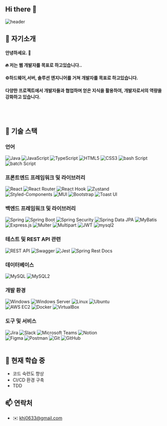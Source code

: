 ## Hi there 👋
<div>
  
  <!--Header-->
  ![header](https://capsule-render.vercel.app/api?type=waving&color=gradient&height=300&section=header&text=Hi,there%20👋)
  
</div>

<div>
  <!--Body-->
  
  ## 👀 자기소개
  #### 안녕하세요. :raising_hand: <br/>
  #### :fire: 저는 웹 개발자를 목표로 하고있습니다..<br/>
  #### ⚙️하드웨어,서버, 솔루션 엔지니어를 거쳐 개발자를 목표로 하고있습니다.
  #### 다양한 프로젝트에서 개발자들과 협업하며 얻은 지식을 활용하여, 개발자로서의 역량을 강화하고 있습니다.
  <br/>
  <br/>
  

## 🧱 기술 스택

### 언어
<img alt="Java" src="https://img.shields.io/badge/Java-ED8B00?style=for-the-badge&logo=java&logoColor=white">
<img alt="JavaScript" src="https://img.shields.io/badge/JavaScript-F7DF1E?style=for-the-badge&logo=javascript&logoColor=black">
<img alt="TypeScript" src="https://img.shields.io/badge/TypeScript-007ACC?style=for-the-badge&logo=typescript&logoColor=white">
<img alt="HTML5" src="https://img.shields.io/badge/HTML5-E34F26?style=for-the-badge&logo=html5&logoColor=white">
<img alt="CSS3" src="https://img.shields.io/badge/CSS3-1572B6?style=for-the-badge&logo=css3&logoColor=white">
<img alt="bash Script" src="https://img.shields.io/badge/bash_script-%23121011.svg?style=for-the-badge&logo=gnu-bash&logoColor=white">
<img alt="batch Script" src="https://img.shields.io/badge/PowerShell-%235391FE.svg?style=for-the-badge&logo=powershell&logoColor=white">
<br/>

### 프론트엔드 프레임워크 및 라이브러리
<img alt="React" src="https://img.shields.io/badge/React-61DAFB?style=for-the-badge&logo=react&logoColor=black">
<img alt="React Router" src="https://img.shields.io/badge/React_Router-CA4245?style=for-the-badge&logo=react-router&logoColor=white">
<img alt="React Hook" src="https://img.shields.io/badge/React_Hook-EC5990?style=for-the-badge&logo=react-hook-form&logoColor=white">
<img alt="Zustand" src="https://img.shields.io/badge/Zustand-000000?style=for-the-badge&logo=zustand&logoColor=white">
<br/>
<img alt="Styled-Components" src="https://img.shields.io/badge/Styled--Components-DB7093?style=for-the-badge&logo=styled-components&logoColor=white">
<img alt="MUI" src="https://img.shields.io/badge/MUI-007FFF?style=for-the-badge&logo=mui&logoColor=white">
<img alt="Bootstrap" src="https://img.shields.io/badge/Bootstrap-7952B3?style=for-the-badge&logo=bootstrap&logoColor=white">
<img alt="Toast UI" src="https://img.shields.io/badge/Toast_UI-FFDD00?style=for-the-badge&logo=toast-ui&logoColor=black">
<br/>

### 백엔드 프레임워크 및 라이브러리
<img alt="Spring" src="https://img.shields.io/badge/Spring-6DB33F?style=for-the-badge&logo=spring&logoColor=white">
<img alt="Spring Boot" src="https://img.shields.io/badge/Spring_Boot-6DB33F?style=for-the-badge&logo=spring-boot&logoColor=white">
<img alt="Spring Security" src="https://img.shields.io/badge/Spring_Security-6DB33F?style=for-the-badge&logo=spring-security&logoColor=white">
<img alt="Spring Data JPA" src="https://img.shields.io/badge/Spring_DATA_JPA-6DB33F?style=for-the-badge&logo=spring&logoColor=white">
<img alt="MyBatis" src="https://img.shields.io/badge/MyBatis-B41717?style=for-the-badge&logo=mybatis&logoColor=white">
<br/>
<img alt="Express.js" src="https://img.shields.io/badge/Express.js-404D59?style=for-the-badge&logo=express&logoColor=white">
<img alt="Multer" src="https://img.shields.io/badge/Multer-FFCA28?style=for-the-badge&logo=node.js&logoColor=white">
<img alt="Multipart" src="https://img.shields.io/badge/Multipart-FFCA28?style=for-the-badge&logo=node.js&logoColor=white">
<img alt="JWT" src="https://img.shields.io/badge/JWT-black?style=for-the-badge&logo=JSON web tokens">
<img alt="mysql2" src="https://img.shields.io/badge/mysql2-000000?style=for-the-badge&logo=zustand&logoColor=white">
<br/>

### 테스트 및 REST API 관련
<img alt="REST API" src="https://img.shields.io/badge/REST_API-000000?style=for-the-badge&logo=rest-api&logoColor=white">
<img alt="Swagger" src="https://img.shields.io/badge/Swagger-85EA2D?style=for-the-badge&logo=swagger&logoColor=black">
<img alt="Jest" src="https://img.shields.io/badge/Jest-C21325?style=for-the-badge&logo=jest&logoColor=white">
<img alt="Spring Rest Docs" src="https://img.shields.io/badge/Spring_Rest_Docs-6DB33F?style=for-the-badge&logo=spring&logoColor=white">
<br/>

### 데이터베이스
<img alt="MySQL" src="https://img.shields.io/badge/MySQL-4479A1?style=for-the-badge&logo=mysql&logoColor=white">
<img alt="MySQL2" src="https://img.shields.io/badge/MySQL2-4479A1?style=for-the-badge&logo=mysql&logoColor=white">
<br/>

### 개발 환경
<img alt="Windows" src="https://img.shields.io/badge/Windows-0078D6?style=for-the-badge&logo=windows&logoColor=white">
<img alt="Windows Server" src="https://img.shields.io/badge/Windows_Server-0078D6?style=for-the-badge&logo=windows&logoColor=white">
<img alt="Linux" src="https://img.shields.io/badge/Linux-FCC624?style=for-the-badge&logo=linux&logoColor=black">
<img alt="Ubuntu" src="https://img.shields.io/badge/Ubuntu-E95420?style=for-the-badge&logo=ubuntu&logoColor=white">
<br/>
<img alt="AWS EC2" src="https://img.shields.io/badge/AWS_EC2-FF9900?style=for-the-badge&logo=amazon-aws&logoColor=white">
<img alt="Docker" src="https://img.shields.io/badge/Docker-2496ED?style=for-the-badge&logo=docker&logoColor=white">
<img alt="VirtualBox" src="https://img.shields.io/badge/VirtualBox-183A61?style=for-the-badge&logo=virtualbox&logoColor=white">
<br/>

### 도구 및 서비스
<img alt="Jira" src="https://img.shields.io/badge/Jira-0052CC?style=for-the-badge&logo=jira&logoColor=white">
<img alt="Slack" src="https://img.shields.io/badge/Slack-4A154B?style=for-the-badge&logo=slack&logoColor=white">
<img alt="Microsoft Teams" src="https://img.shields.io/badge/Microsoft_Teams-6264A7?style=for-the-badge&logo=microsoft-teams&logoColor=white">
<img alt="Notion" src="https://img.shields.io/badge/Notion-000000?style=for-the-badge&logo=notion&logoColor=white">
<br/>
<img alt="Figma" src="https://img.shields.io/badge/Figma-F24E1E?style=for-the-badge&logo=figma&logoColor=white">
<img alt="Postman" src="https://img.shields.io/badge/Postman-FF6C37?style=for-the-badge&logo=postman&logoColor=white">
<img alt="Git" src="https://img.shields.io/badge/Git-F05032?style=for-the-badge&logo=git&logoColor=white">
<img alt="GitHub" src="https://img.shields.io/badge/GitHub-181717?style=for-the-badge&logo=github&logoColor=white">
<br/>
<br/>

## 🌱 현재 학습 중

- 코드 숙련도 향상
- CI/CD 환경 구축
- TDD

## 📫 연락처
- ✉️ khj0633@gmail.com
</div>
<!--
**RbCream/RbCream** is a ✨ _special_ ✨ repository because its `README.md` (this file) appears on your GitHub profile.

Here are some ideas to get you started:

- 🔭 I’m currently working on ...
- 🌱 I’m currently learning ...
- 👯 I’m looking to collaborate on ...
- 🤔 I’m looking for help with ...
- 💬 Ask me about ...
- 📫 How to reach me: ...
- 😄 Pronouns: ...
- ⚡ Fun fact: ...
-->
